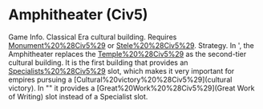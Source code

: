 # Amphitheater (Civ5)

Game Info.
Classical Era cultural building. Requires [Monument%20%28Civ5%29](Monument) or [Stele%20%28Civ5%29](Stele).
Strategy.
In ', the Amphitheater replaces the [Temple%20%28Civ5%29](Temple) as the second-tier cultural building. It is the first building that provides an [Specialists%20%28Civ5%29](Specialist) slot, which makes it very important for empires pursuing a [Cultural%20victory%20%28Civ5%29](cultural victory).
In "" it provides a [Great%20Work%20%28Civ5%29](Great Work of Writing) slot instead of a Specialist slot.